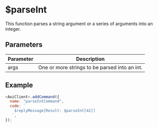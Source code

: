 # $parseInt

This function parses a string argument or a series of arguments into an integer.

## Parameters

| Parameter | Description                                   |
| --------- | --------------------------------------------- |
| args      | One or more strings to be parsed into an int. |

## Example

```js
<AoiClient>.addCommand({
  name: "parseIntCommand",
  code: `
    $replyMessage[Result: $parseInt[42]]
   `,
});
```